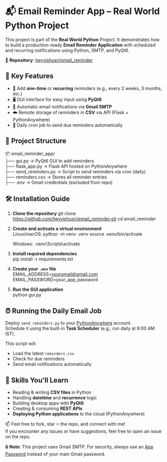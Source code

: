 # 📬 Email Reminder App – Real World Python Project

This project is part of the **Real World Python** Project. It demonstrates how to build a production-ready **Email Reminder Application** with scheduled and recurring notifications using Python, SMTP, and PyQt6.

🔗 **Repository**: [heyvishusri/email_reminder](https://github.com/heyvishusri/email_reminder)

## 🚀 Key Features
- 📅 Add **one-time** or **recurring** reminders (e.g., every 2 weeks, 3 months, etc.)
- 🖥️ GUI interface for easy input using **PyQt6**
- 📧 Automatic email notifications via **Gmail SMTP**
- ☁️ Remote storage of reminders in **CSV** via API (Flask + PythonAnywhere)
- 🔁 Daily cron job to send due reminders automatically

## 📁 Project Structure
📦 email_reminder_app/  
├── gui.py              → PyQt6 GUI to add reminders  
├── flask_app.py        → Flask API hosted on PythonAnywhere  
├── send_reminders.py   → Script to send reminders via cron (daily)  
├── reminders.csv       → Stores all reminder entries  
├── .env                → Gmail credentials (excluded from repo)

## 🛠️ Installation Guide

1. **Clone the repository**
   git clone https://github.com/heyvishusri/email_reminder.git
   cd email_reminder

3. **Create and activate a virtual environment**  
   Linux/macOS:
   python -m venv .venv
   source .venv/bin/activate

   Windows:
   .venv\Scripts\activate


3. **Install required dependencies**  
   pip install -r requirements.txt


4. **Create your `.env` file**  
   EMAIL_ADDRESS=yourgmail@gmail.com
   EMAIL_PASSWORD=your_app_password


5. **Run the GUI application**  
   python gui.py



## ⏰ Running the Daily Email Job

Deploy `send_reminders.py` to your [PythonAnywhere](https://www.pythonanywhere.com/) account.  
Schedule it using the built-in **Task Scheduler** (e.g., run daily at 8:00 AM IST).

This script will:
- Load the latest `reminders.csv`
- Check for due reminders
- Send email notifications automatically

## 🧠 Skills You'll Learn

- Reading & writing **CSV files** in Python  
- Handling **datetime** and **recurrence** logic  
- Building desktop apps with **PyQt6**  
- Creating & consuming **REST APIs**  
- **Deploying Python applications** to the cloud (PythonAnywhere)

📫 Feel free to fork, star ⭐ the repo, and connect with me!  
If you encounter any issues or have suggestions, feel free to open an issue on the repo.

🔒 **Note**: This project uses Gmail SMTP. For security, always use an [App Password](https://support.google.com/accounts/answer/185833) instead of your main Gmail password.



